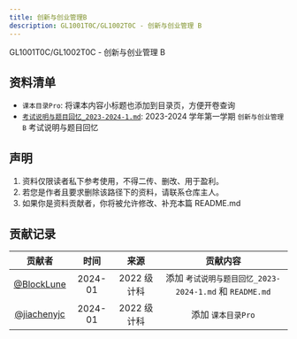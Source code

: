 ```yaml
---
title: 创新与创业管理B
description: GL1001T0C/GL1002T0C - 创新与创业管理 B
---
```

GL1001T0C/GL1002T0C - 创新与创业管理 B

## 资料清单

- `课本目录Pro`: 将课本内容小标题也添加到目录页，方便开卷查询
- [`考试说明与题目回忆_2023-2024-1.md`](/reserved/创管考试说明与题目回忆_2023-2024-1): 2023-2024 学年第一学期 `创新与创业管理 B` 考试说明与题目回忆 

## 声明

1. 资料仅限读者私下参考使用，不得二传、删改、用于盈利。
2. 若您是作者且要求删除该路径下的资料，请联系仓库主人。
3. 如果你是资料贡献者，你将被允许修改、补充本篇 README.md

## 贡献记录

|                    贡献者                    |  时间   |    来源     |                        贡献内容                         |
| :------------------------------------------: | :-----: | :---------: | :-----------------------------------------------------: |
|  [@BlockLune](https://github.com/BlockLune)  | 2024-01 | 2022 级计科 | 添加 `考试说明与题目回忆_2023-2024-1.md` 和 `README.md` |
| [@jiachenyjc](https://github.com/jiachenyjc) | 2024-01 | 2022 级计科 |                   添加 `课本目录Pro`                    |